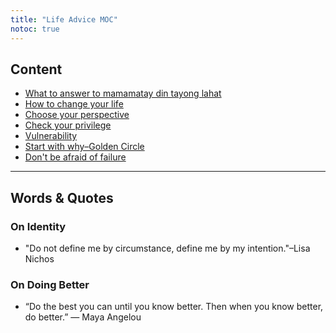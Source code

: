```yaml
---
title: "Life Advice MOC"
notoc: true
---
```


## Content
- [What to answer to mamamatay din tayong lahat](notes/perdev/life-advice/mamamatay.md)
- [How to change your life](notes/perdev/life-advice/change-life.md)
- [Choose your perspective](notes/perdev/life-advice/choose-perspective.md)
- [Check your privilege](notes/perdev/life-advice/privilege.md)
- [Vulnerability](notes/perdev/life-advice/vulnerability.md)
- [Start with why–Golden Circle](notes/perdev/life-advice/start-with-why.md)
- [Don't be afraid of failure](notes/perdev/life-advice/afraid-failure.md)

---
## Words & Quotes
### On Identity
- "Do not define me by circumstance, define me by my intention."–Lisa Nichos

### On Doing Better
- “Do the best you can until you know better. Then when you know better, do better.” ― Maya Angelou

